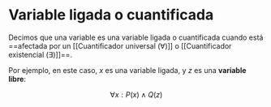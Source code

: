 # Variable ligada o cuantificada

Decimos que una variable es una variable ligada o cuantificada cuando está ==afectada por un [[Cuantificador universal (∀)]] o [[Cuantificador existencial (∃)]]==.

Por ejemplo, en este caso, $x$ es una variable ligada, y $z$ es una **variable libre**:

$$
\forall x: P(x) \land Q(z)
$$

